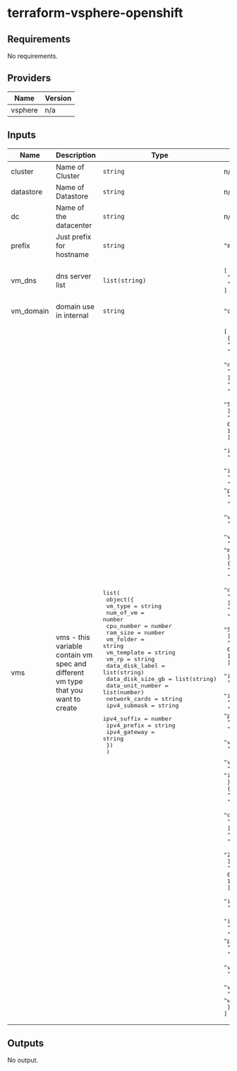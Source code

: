 # terraform-vsphere-openshift

## Requirements

No requirements.

## Providers

| Name | Version |
|------|---------|
| vsphere | n/a |

## Inputs

| Name | Description | Type | Default | Required |
|------|-------------|------|---------|:--------:|
| cluster | Name of Cluster | `string` | n/a | yes |
| datastore | Name of Datastore | `string` | n/a | yes |
| dc | Name of the datacenter | `string` | n/a | yes |
| prefix | Just prefix for hostname | `string` | `"mm2p"` | no |
| vm\_dns | dns server list | `list(string)` | <pre>[<br>  "1.1.1.1",<br>  "8.8.8.8"<br>]</pre> | no |
| vm\_domain | domain use in internal | `string` | `"opslab.tech"` | no |
| vms | vms - this variable contain vm spec and different vm type that you want to create | <pre>list(<br>    object({<br>      vm_type           = string<br>      num_of_vm         = number<br>      cpu_number        = number<br>      ram_size          = number<br>      vm_folder         = string<br>      vm_template       = string<br>      vm_rp             = string<br>      data_disk_label   = list(string)<br>      data_disk_size_gb = list(string)<br>      data_unit_number  = list(number)<br>      network_cards     = string<br>      ipv4_submask      = string<br>      ipv4_suffix       = number<br>      ipv4_prefix       = string<br>      ipv4_gateway      = string<br>    })<br>  )</pre> | <pre>[<br>  {<br>    "cpu_number": 4,<br>    "data_disk_label": [<br>      "disk_0",<br>      "disk_1"<br>    ],<br>    "data_disk_size_gb": [<br>      "85",<br>      "50"<br>    ],<br>    "data_unit_number": [<br>      0,<br>      1<br>    ],<br>    "ipv4_gateway": "10.15.23.245",<br>    "ipv4_prefix": "10.15.20.%s",<br>    "ipv4_submask": "22",<br>    "ipv4_suffix": 10,<br>    "network_cards": "pg-vlan103-ocp",<br>    "num_of_vm": 3,<br>    "ram_size": 8,<br>    "vm_folder": "openshift",<br>    "vm_rp": "rp-ocp-master",<br>    "vm_template": "template-redhatu-q2-ocp-master",<br>    "vm_type": "master"<br>  },<br>  {<br>    "cpu_number": 4,<br>    "data_disk_label": [<br>      "disk_0",<br>      "disk_1"<br>    ],<br>    "data_disk_size_gb": [<br>      "85",<br>      "50"<br>    ],<br>    "data_unit_number": [<br>      0,<br>      1<br>    ],<br>    "ipv4_gateway": "10.15.23.245",<br>    "ipv4_prefix": "10.15.20.%s",<br>    "ipv4_submask": "22",<br>    "ipv4_suffix": 20,<br>    "network_cards": "pg-vlan102-ocp",<br>    "num_of_vm": 4,<br>    "ram_size": 8,<br>    "vm_folder": "openshift",<br>    "vm_rp": "rp-ocp-infra",<br>    "vm_template": "template-redhat7-q2-ocp-infra",<br>    "vm_type": "infra"<br>  },<br>  {<br>    "cpu_number": 12,<br>    "data_disk_label": [<br>      "disk_0",<br>      "disk_1"<br>    ],<br>    "data_disk_size_gb": [<br>      "165",<br>      "250"<br>    ],<br>    "data_unit_number": [<br>      0,<br>      1<br>    ],<br>    "ipv4_gateway": "10.15.23.245",<br>    "ipv4_prefix": "10.15.20.%s",<br>    "ipv4_submask": "22",<br>    "ipv4_suffix": 100,<br>    "network_cards": "pg-vlan101-ocp",<br>    "num_of_vm": 10,<br>    "ram_size": 64,<br>    "vm_folder": "openshift",<br>    "vm_rp": "rp-ocp-worker",<br>    "vm_template": "template-redhat7-q2-ocp-worker",<br>    "vm_type": "worker"<br>  }<br>]</pre> | no |

## Outputs

No output.

